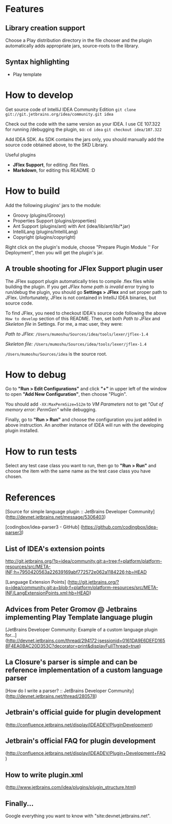 # Features

## Library creation support
Choose a Play distribution directory in the file chooser and the plugin automatically adds appropriate
jars, source-roots to the library.

## Syntax highlighting
* Play template

# How to develop

Get source code of IntelliJ IDEA Community Edition
`git clone git://git.jetbrains.org/idea/community.git idea`

Check out the code with the same version as your IDEA.
I use CE 107.322 for running /debugging the plugin, so:
`cd idea`
`git checkout idea/107.322`

Add IDEA SDK.
As SDK contains the jars only, you should manually add the source code obtained above, to the SKD Library.

Useful plugins
* **JFlex Support**, for editing .flex files.
* **Markdown**, for editing this README :D

# How to build

Add the following plugins' jars to the module:

* Groovy (plugins/Groovy)
* Properties Support (plugins/properties)
* Ant Support (plugins/ant) with Ant (idea/lib/ant/lib/*.jar)
* IntelliLang (plugins/IntelliLang)
* Copyright (plugins/copyright)

Right click on the plugin's module, choose "Prepare Plugin Module '<module name here>' For Deployment",
then you will get the plugin's jar.

## A trouble shooting for JFlex Support plugin user

The JFlex support plugin automatically tries to compile .flex files while building the plugin.
If you get *JFlex home path is invalid* error trying to run/debug the plugin,
you should go **Settings > JFlex** and set proper path to JFlex.
Unfortunately, JFlex is not contained in IntelliJ IDEA binaries, but source code.

To find JFlex, you need to checkout IDEA's source code following the above `How to develop` section of this README.
Then, set both *Path to JFlex* and *Skeleton file* in Settings.
For me, a mac user, they were:

*Path to JFlex:*
`/Users/mumoshu/Sources/idea/tools/lexer/jflex-1.4`

*Skeleton file:*
`/Users/mumoshu/Sources/idea/tools/lexer/jflex-1.4`

`/Users/mumoshu/Sources/idea` is the source root.

# How to debug

Go to **"Run > Edit Configurations"** and click **"+"** in upper left of the window to open **"Add New Configuration"**,
then choose "Plugin".

You should add `-XX:MaxPermSize=512m` to *VM Parameters* not to get *"Out of memory error: PermGen"* while debugging.

Finally, go to **"Run > Run"** and choose the configuration you just added in above instruction.
An another instance of IDEA will run with the developing plugin installed.

# How to run tests

Select any test case class you want to run,
then go to **"Run > Run"** and choose the item with the same name as the test case class you have chosen.

# References

[Source for simple language plugin :: JetBrains Developer Community]
(http://devnet.jetbrains.net/message/5306403)

[codingbox/idea-parser3 - GitHub]
(https://github.com/codingbox/idea-parser3)

## List of IDEA's extension points

http://git.jetbrains.org/?p=idea/community.git;a=tree;f=platform/platform-resources/src/META-INF;h=7950420563a22639169abf772572e062a1184226;hb=HEAD

[Language Extension Points]
(http://git.jetbrains.org/?p=idea/community.git;a=blob;f=platform/platform-resources/src/META-INF/LangExtensionPoints.xml;hb=HEAD)

## Advices from Peter Gromov @ Jetbrains implementing Play Template language plugin

[JetBrains Developer Community: Example of a custom language plugin for...]
(http://devnet.jetbrains.com/thread/294172;jsessionid=0161DA9E6DEFD1658F4EA0BAC20D353C?decorator=print&displayFullThread=true)

## La Closure's parser is simple and can be reference implementation of a custom language parser

[How do I write a parser? :: JetBrains Developer Community]
(http://devnet.jetbrains.net/thread/280578)

## Jetbrain's official guide for plugin development

(http://confluence.jetbrains.net/display/IDEADEV/PluginDevelopment)

## Jetbrain's official FAQ for plugin development

(http://confluence.jetbrains.net/display/IDEADEV/Plugin+Development+FAQ)

## How to write plugin.xml

(http://www.jetbrains.com/idea/plugins/plugin_structure.html)

## Finally...

Google everything you want to know with "site:devnet.jetbrains.net".
